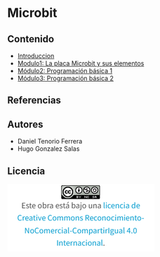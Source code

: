 # Microbit
## Contenido
- [Introduccion](introduccion.md)
- [Modulo1: La placa Microbit y sus elementos](modulo1.md)
- [Módulo2: Programación básica  1](modulo2.md)
- [Módulo3: Programación básica  2](modulo3.md)

## Referencias

## Autores
- Daniel Tenorio Ferrera
- Hugo Gonzalez Salas
## Licencia
![image](licencia.png)

